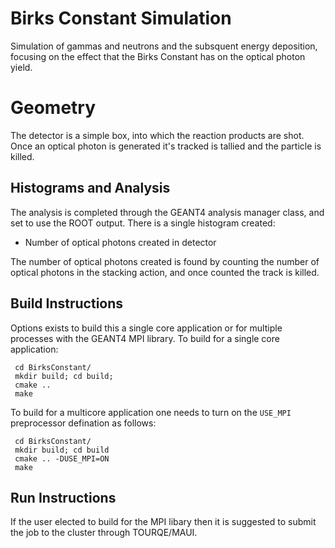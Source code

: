 Birks Constant Simulation
=========================

Simulation of gammas and neutrons and the subsquent energy deposition, focusing on the effect that the Birks Constant has on the optical photon yield.

# Geometry
The detector is a simple box, into which the reaction products are shot. Once an optical photon is generated it's tracked is tallied and the particle is killed.

Histograms and Analysis
-----------------------
The analysis is completed through the GEANT4 analysis manager class, and set to use the ROOT output.  There is a single histogram created:

  + Number of optical photons created in detector

The number of optical photons created is found by counting the number of optical photons in the stacking action, and once counted the track is killed.

Build Instructions
-------------------
Options exists to build this a single core application or for multiple processes with the GEANT4 MPI library. To build for a single core application:

	 cd BirksConstant/
	 mkdir build; cd build;
	 cmake ..
	 make

To build for a multicore application one needs to turn on the `USE_MPI` preprocessor defination as follows:

	 cd BirksConstant/
	 mkdir build; cd build
	 cmake .. -DUSE_MPI=ON
	 make

Run Instructions
----------------
If the user elected to build for the MPI libary then it is suggested to submit the job to the cluster through TOURQE/MAUI.
